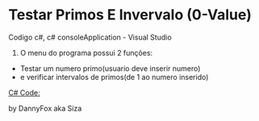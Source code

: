 # Testar Primos E Invervalo (0-Value)
Codigo c#, c# consoleApplication - Visual Studio 

1. O menu do programa possui 2 funções:
- Testar um numero primo(usuario deve inserir numero)
- e verificar intervalos de primos(de 1 ao numero inserido)

[C# Code:](ProjetoNumeroPrimo/Program.cs)

by DannyFox aka Siza
